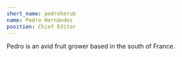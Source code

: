 ```yaml
---
short_name: pedroherub
name: Pedro Hernández
position: Chief Editor
---
```

Pedro is an avid fruit grower based in the south of France.